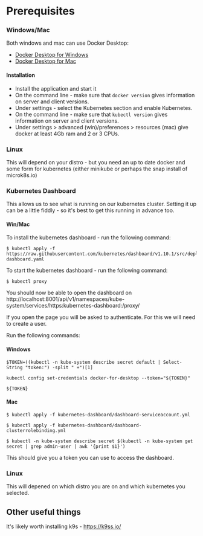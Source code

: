 # Prerequisites

### Windows/Mac

Both windows and mac can use Docker Desktop:

* [Docker Desktop for Windows](https://hub.docker.com/editions/community/docker-ce-desktop-windows)
* [Docker Desktop for Mac](https://hub.docker.com/editions/community/docker-ce-desktop-mac)

#### Installation

* Install the application and start it
* On the command line - make sure that `docker version` gives information on server and client versions.
* Under settings - select the Kubernetes section and enable Kubernetes.
* On the command line - make sure that `kubectl version` gives information on server and client versions.
* Under settings > advanced (win)/preferences > resources (mac) give docker at least 4Gb ram and 2 or 3 CPUs.

### Linux

This will depend on your distro - but you need an up to date docker and some form for kubernetes (either minikube or perhaps the snap install of microk8s.io)

### Kubernetes Dashboard

This allows us to see what is running on our kubernetes cluster. Setting it up can be a little fiddly - so it's best to get this running in advance too.

#### Win/Mac

To install the kubernetes dashboard - run the following command:

```shell
$ kubectl apply -f https://raw.githubusercontent.com/kubernetes/dashboard/v1.10.1/src/deploy/recommended/kubernetes-dashboard.yaml
```

To start the kubernetes dashboard - run the following command:

```shell
$ kubectl proxy
```

You should now be able to open the dashboard on http://localhost:8001/api/v1/namespaces/kube-system/services/https:kubernetes-dashboard:/proxy/

If you open the page you will be asked to authenticate. For this we will need to create a user.

Run the following commands:

#### Windows
```shell
$TOKEN=((kubectl -n kube-system describe secret default | Select-String "token:") -split " +")[1]

kubectl config set-credentials docker-for-desktop --token="${TOKEN}"

${TOKEN}
```

#### Mac
```shell
$ kubectl apply -f kubernetes-dashboard/dashboard-serviceaccount.yml

$ kubectl apply -f kubernetes-dashboard/dashboard-clusterrolebinding.yml

$ kubectl -n kube-system describe secret $(kubectl -n kube-system get secret | grep admin-user | awk '{print $1}')
```

This should give you a token you can use to access the dashboard.

### Linux

This will depened on which distro you are on and which kubernetes you selected.

## Other useful things

It's likely worth installing k9s - https://k9ss.io/
